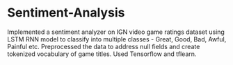 # Sentiment-Analysis
Implemented a sentiment analyzer on IGN video game ratings dataset using LSTM RNN model to classify into multiple classes - Great, Good, Bad, Awful, Painful etc.  Preprocessed the data to address null fields and create tokenized vocabulary of game titles. Used Tensorflow and tflearn.
